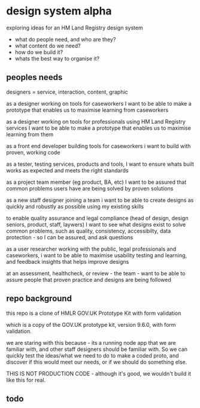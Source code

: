 # design system alpha

exploring ideas for an HM Land Registry design system

- what do people need, and who are they?
- what content do we need?
- how do we build it?
- whats the best way to organise it?


## peoples needs

designers = service, interaction, content, graphic

as a designer working on tools for caseworkers I want to be able to make a prototype that enables us to maximise learning from caseworkers

as a designer working on tools for professionals using HM Land Registry services I want to be able to make a prototype that enables us to maximise learning from them

as a front end developer building tools for caseworkers i want to build with proven, working code

as a tester, testing services, products and tools, I want to ensure whats built works as expected and meets the right standards

as a project team member (eg product, BA, etc) I want to be assured that common problems users have are being solved by proven solutions

as a new staff designer joining a team i want to be able to create designs as quickly and robustly as possible using my existing skills

to enable quality assurance and legal compliance (head of design, design seniors, product,  staff, laywers) I want to see what designs exist to solve common problems, such as quality, consistency, accessibilty, data protection - so I can be assured, and ask questions

as a user researcher working with the public, legal professionals and caseworkers, i want to be able to maximise usability testing and learning, and feedback insights that helps improve designs

at an assessment, healthcheck, or review - the team - want to be able to assure people that proven practice and designs are being followed



## repo background

this repo is a clone of HMLR GOV.UK Prototype Kit with form validation

which is a copy of the GOV.UK prototype kit, version 9.6.0, with form validation.

we are staring with this because - its a running node app that we are familiar with, and other staff designers should be familiar with.  So we can quickly test the ideas/what we need to do to make a coded proto, and discover if this would meet our needs, or if we should do something else.

THIS IS NOT PRODUCTION CODE - although it's good, we wouldn't build it like this for real.


## todo

